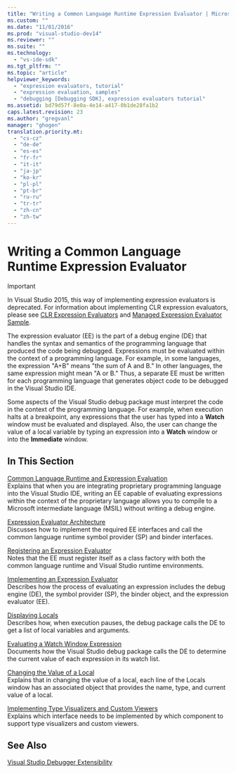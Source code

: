 ```yaml
---
title: "Writing a Common Language Runtime Expression Evaluator | Microsoft Docs"
ms.custom: ""
ms.date: "11/01/2016"
ms.prod: "visual-studio-dev14"
ms.reviewer: ""
ms.suite: ""
ms.technology: 
  - "vs-ide-sdk"
ms.tgt_pltfrm: ""
ms.topic: "article"
helpviewer_keywords: 
  - "expression evaluators, tutorial"
  - "expression evaluation, samples"
  - "debugging [Debugging SDK], expression evaluators tutorial"
ms.assetid: bd79d57f-8e0a-4e14-a417-0b1de28fa1b2
caps.latest.revision: 23
ms.author: "gregvanl"
manager: "ghogen"
translation.priority.mt: 
  - "cs-cz"
  - "de-de"
  - "es-es"
  - "fr-fr"
  - "it-it"
  - "ja-jp"
  - "ko-kr"
  - "pl-pl"
  - "pt-br"
  - "ru-ru"
  - "tr-tr"
  - "zh-cn"
  - "zh-tw"
---
```

# Writing a Common Language Runtime Expression Evaluator
> [!IMPORTANT]
>  In Visual Studio 2015, this way of implementing expression evaluators is deprecated. For information about implementing CLR expression evaluators, please see [CLR Expression Evaluators](https://github.com/Microsoft/ConcordExtensibilitySamples/wiki/CLR-Expression-Evaluators) and [Managed Expression Evaluator Sample](https://github.com/Microsoft/ConcordExtensibilitySamples/wiki/Managed-Expression-Evaluator-Sample).  
  
 The expression evaluator (EE) is the part of a debug engine (DE) that handles the syntax and semantics of the programming language that produced the code being debugged. Expressions must be evaluated within the context of a programming language. For example, in some languages, the expression "A+B" means "the sum of A and B." In other languages, the same expression might mean "A or B." Thus, a separate EE must be written for each programming language that generates object code to be debugged in the Visual Studio IDE.  
  
 Some aspects of the Visual Studio debug package must interpret the code in the context of the programming language. For example, when execution halts at a breakpoint, any expressions that the user has typed into a **Watch** window must be evaluated and displayed. Also, the user can change the value of a local variable by typing an expression into a **Watch** window or into the **Immediate** window.  
  
## In This Section  
 [Common Language Runtime and Expression Evaluation](../../extensibility/debugger/common-language-runtime-and-expression-evaluation.md)  
 Explains that when you are integrating proprietary programming language into the Visual Studio IDE, writing an EE capable of evaluating expressions within the context of the proprietary language allows you to compile to a Microsoft intermediate language (MSIL) without writing a debug engine.  
  
 [Expression Evaluator Architecture](../../extensibility/debugger/expression-evaluator-architecture.md)  
 Discusses how to implement the required EE interfaces and call the common language runtime symbol provider (SP) and binder interfaces.  
  
 [Registering an Expression Evaluator](../../extensibility/debugger/registering-an-expression-evaluator.md)  
 Notes that the EE must register itself as a class factory with both the common language runtime and Visual Studio runtime environments.  
  
 [Implementing an Expression Evaluator](../../extensibility/debugger/implementing-an-expression-evaluator.md)  
 Describes how the process of evaluating an expression includes the debug engine (DE), the symbol provider (SP), the binder object, and the expression evaluator (EE).  
  
 [Displaying Locals](../../extensibility/debugger/displaying-locals.md)  
 Describes how, when execution pauses, the debug package calls the DE to get a list of local variables and arguments.  
  
 [Evaluating a Watch Window Expression](../../extensibility/debugger/evaluating-a-watch-window-expression.md)  
 Documents how the Visual Studio debug package calls the DE to determine the current value of each expression in its watch list.  
  
 [Changing the Value of a Local](../../extensibility/debugger/changing-the-value-of-a-local.md)  
 Explains that in changing the value of a local, each line of the Locals window has an associated object that provides the name, type, and current value of a local.  
  
 [Implementing Type Visualizers and Custom Viewers](../../extensibility/debugger/implementing-type-visualizers-and-custom-viewers.md)  
 Explains which interface needs to be implemented by which component to support type visualizers and custom viewers.  
  
## See Also  
 [Visual Studio Debugger Extensibility](../../extensibility/debugger/visual-studio-debugger-extensibility.md)